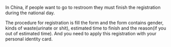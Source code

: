 In China, if people want to go to restroom they must finish the registration during the national day.

The procedure for registration is fill the form and the form contains gender, kinds of waste(urinate or shit), estimated time to finish and the reason(if you out of estimated time).
And you need to apply this registration with your personal identity card.